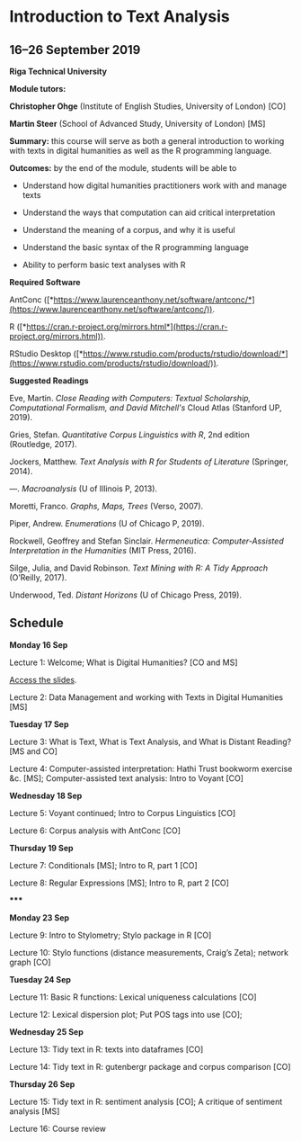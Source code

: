 # Introduction to Text Analysis

## 16–26 September 2019

**Riga Technical University**

**Module tutors:**

**Christopher Ohge** (Institute of English Studies, University of
London) \[CO\]

**Martin Steer** (School of Advanced Study, University of London) \[MS\]

**Summary:** this course will serve as both a general introduction to
working with texts in digital humanities as well as the R programming
language.

**Outcomes:** by the end of the module, students will be able to

-   Understand how digital humanities practitioners work with and manage texts

-   Understand the ways that computation can aid critical interpretation

-   Understand the meaning of a corpus, and why it is useful

-   Understand the basic syntax of the R programming language

-   Ability to perform basic text analyses with R

**Required Software**

AntConc
([*https://www.laurenceanthony.net/software/antconc/*](https://www.laurenceanthony.net/software/antconc/)).

R
([*https://cran.r-project.org/mirrors.html*](https://cran.r-project.org/mirrors.html)).

RStudio Desktop
([*https://www.rstudio.com/products/rstudio/download/*](https://www.rstudio.com/products/rstudio/download/)).

**Suggested Readings**

Eve, Martin. *Close Reading with Computers: Textual Scholarship,
Computational Formalism, and David Mitchell's* Cloud Atlas (Stanford UP,
2019).

Gries, Stefan. *Quantitative Corpus Linguistics with R*, 2nd edition
(Routledge, 2017).

Jockers, Matthew. *Text Analysis with R for Students of Literature*
(Springer, 2014).

––. *Macroanalysis* (U of Illinois P, 2013).

Moretti, Franco. *Graphs, Maps, Trees* (Verso, 2007).

Piper, Andrew. *Enumerations* (U of Chicago P, 2019).

Rockwell, Geoffrey and Stefan Sinclair. *Hermeneutica: Computer-Assisted
Interpretation in the Humanities* (MIT Press, 2016).

Silge, Julia, and David Robinson. *Text Mining with R: A Tidy Approach*
(O’Reilly, 2017).

Underwood, Ted. *Distant Horizons* (U of Chicago Press, 2019).

## Schedule

**Monday 16 Sep**

Lecture 1: Welcome; What is Digital Humanities? \[CO and MS\]

[Access the slides](Riga2019_L1_Intro-to-DH.pdf).

Lecture 2: Data Management and working with Texts in Digital Humanities
\[MS\]

**Tuesday 17 Sep**

Lecture 3: What is Text, What is Text Analysis, and What is Distant
Reading? \[MS and CO\]

Lecture 4: Computer-assisted interpretation: Hathi Trust bookworm
exercise &c. \[MS\]; Computer-assisted text analysis: Intro to Voyant
\[CO\]

**Wednesday 18 Sep**

Lecture 5: Voyant continued; Intro to Corpus Linguistics \[CO\]

Lecture 6: Corpus analysis with AntConc \[CO\]

**Thursday 19 Sep**

Lecture 7: Conditionals \[MS\]; Intro to R, part 1 \[CO\]

Lecture 8: Regular Expressions \[MS\]; Intro to R, part 2 \[CO\]

**\*\*\***

**Monday 23 Sep**

Lecture 9: Intro to Stylometry; Stylo package in R \[CO\]

Lecture 10: Stylo functions (distance measurements, Craig’s Zeta);
network graph \[CO\]

**Tuesday 24 Sep**

Lecture 11: Basic R functions: Lexical uniqueness calculations \[CO\]

Lecture 12: Lexical dispersion plot; Put POS tags into use \[CO\];

**Wednesday 25 Sep**

Lecture 13: Tidy text in R: texts into dataframes \[CO\]

Lecture 14: Tidy text in R: gutenbergr package and corpus comparison
\[CO\]

**Thursday 26 Sep**

Lecture 15: Tidy text in R: sentiment analysis \[CO\]; A critique of
sentiment analysis \[MS\]

Lecture 16: Course review
